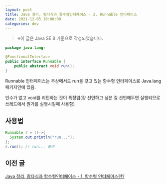 ```yaml
---
layout: post
title: Java 정리, 람다식과 함수형인터페이스 - 2. Runnable 인터페이스
date: 2021-12-05 10:00:00
categories: dev
---
```


> ※이 글은 Java SE 8 기준으로 작성되었습니다.



```java
package java.lang;

@FunctionalInterface
public interface Runnable {
    public abstract void run();
}
```

Runnable 인터페이스는 추상메서드 run을 갖고 있는 함수형 인터페이스로 Java.lang 패키지안에 있음.

인수가 없고 void를 리턴하는 것이 특징임(걍 선언하고 싶은 걸 선언해두면 실행되므로 쓰레드에서 뭔가를 실행시킬때 사용함)



## 사용법

```java
Runnable r = ()->{
  System.out.println("run...");
};
r.run(); // run... 출력
```


## 이전 글

[Java 정리, 람다식과 함수형인터페이스 - 1. 함수형 인터페이스란?](http://localhost/java-jeongri-ramdasiggwa-hamsuhyeonginteopeiseu-1-hamsuhyeong-inteopeiseuran/)